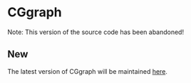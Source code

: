 
# CGgraph

Note: This version of the source code has been abandoned!

## New 
The latest version of CGgraph will be maintained [here](https://github.com/PengBo410/CGgraph-V1.5).
